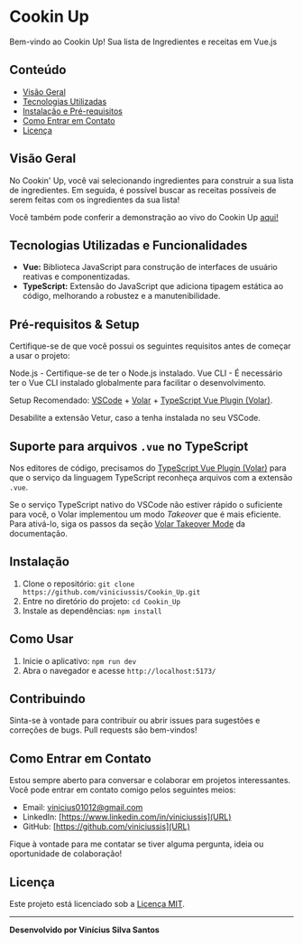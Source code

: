 # Cookin Up

Bem-vindo ao Cookin Up! Sua lista de Ingredientes e receitas em Vue.js

## Conteúdo

- [Visão Geral](#visão-geral)
- [Tecnologias Utilizadas](#tecnologias-utilizadas)
- [Instalação e Pré-requisitos](#pré-requisitos)
- [Como Entrar em Contato](#como-entrar-em-contato)
- [Licença](#licença)

## Visão Geral

No Cookin' Up, você vai selecionando ingredientes para construir a sua lista de ingredientes. Em seguida, é possível buscar as receitas possíveis de serem feitas com os ingredientes da sua lista!

Você também pode conferir a demonstração ao vivo do Cookin Up [aqui!](https://cookin-up-two.vercel.app)

## Tecnologias Utilizadas e Funcionalidades

- **Vue:** Biblioteca JavaScript para construção de interfaces de usuário reativas e componentizadas.
- **TypeScript:** Extensão do JavaScript que adiciona tipagem estática ao código, melhorando a robustez e a manutenibilidade.

## Pré-requisitos & Setup

Certifique-se de que você possui os seguintes requisitos antes de começar a usar o projeto:

Node.js - Certifique-se de ter o Node.js instalado.
Vue CLI - É necessário ter o Vue CLI instalado globalmente para facilitar o desenvolvimento.

Setup Recomendado: [VSCode](https://code.visualstudio.com/) + [Volar](https://marketplace.visualstudio.com/items?itemName=Vue.volar) + [TypeScript Vue Plugin (Volar)](https://marketplace.visualstudio.com/items?itemName=Vue.vscode-typescript-vue-plugin).

Desabilite a extensão Vetur, caso a tenha instalada no seu VSCode.

## Suporte para arquivos `.vue` no TypeScript

Nos editores de código, precisamos do [TypeScript Vue Plugin (Volar)](https://marketplace.visualstudio.com/items?itemName=Vue.vscode-typescript-vue-plugin) para que o serviço da linguagem TypeScript reconheça arquivos com a extensão `.vue`.

Se o serviço TypeScript nativo do VSCode não estiver rápido o suficiente para você, o Volar implementou um modo *Takeover* que é mais eficiente. Para ativá-lo, siga os passos da seção [Volar Takeover Mode](https://vuejs.org/guide/typescript/overview.html#volar-takeover-mode) da documentação.

## Instalação

1. Clone o repositório: `git clone https://github.com/viniciussis/Cookin_Up.git`
2. Entre no diretório do projeto: `cd Cookin_Up`
3. Instale as dependências: `npm install`

## Como Usar

1. Inicie o aplicativo: `npm run dev`
2. Abra o navegador e acesse `http://localhost:5173/`

## Contribuindo

Sinta-se à vontade para contribuir ou abrir issues para sugestões e correções de bugs. Pull requests são bem-vindos!

## Como Entrar em Contato

Estou sempre aberto para conversar e colaborar em projetos interessantes. Você pode entrar em contato comigo pelos seguintes meios:

- Email: vinicius01012@gmail.com
- LinkedIn: [https://www.linkedin.com/in/viniciussis](URL)
- GitHub: [https://github.com/viniciussis](URL)

Fique à vontade para me contatar se tiver alguma pergunta, ideia ou oportunidade de colaboração!

## Licença

Este projeto está licenciado sob a [Licença MIT](LICENSE).

---
**Desenvolvido por Vinícius Silva Santos**
